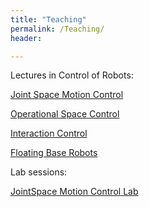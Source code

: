 ```yaml
---
title: "Teaching"
permalink: /Teaching/
header:

---
```


Lectures in Control of Robots:

[Joint Space Motion Control](https://www.dropbox.com/s/7ep354ba0wxtfso/jointSpaceControlV2.pdf )

[Operational Space Control](https://www.dropbox.com/s/6m9e7kt74fp5t7d/operationalSpaceControl.pdf)

[Interaction Control](https://www.dropbox.com/s/xprgcunlys1svyf/interactionControl.pdf)

[Floating Base Robots](https://www.dropbox.com/s/nh6hee8ik8xuwk2/floatingBaseRobots.pdf)



Lab sessions:

[JointSpace Motion Control Lab](https://www.dropbox.com/s/ty5x0rxb22neq6n/lab_jointSpaceMotionControl.zip)





